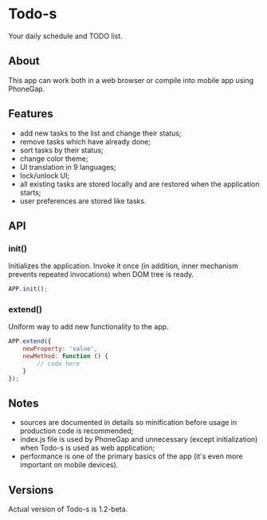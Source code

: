 # Todo-s

Your daily schedule and TODO list.

## About

This app can work both in a web browser or compile into mobile app using PhoneGap.

## Features

- add new tasks to the list and change their status;
- remove tasks which have already done;
- sort tasks by their status;
- change color theme;
- UI translation in 9 languages;
- lock/unlock UI;
- all existing tasks are stored locally and are restored when the application starts;
- user preferences are stored like tasks.

## API

### init()

Initializes the application. Invoke it once (in addition, inner mechanism prevents repeated invocations) when DOM tree is ready.

```javascript
APP.init();
```

### extend()

Uniform way to add new functionality to the app.

```javascript
APP.extend({
	newProperty: 'value',
	newMethod: function () {
		// code here
	}
});
```

## Notes

- sources are documented in details so minification before usage in production code is recommended;
- index.js file is used by PhoneGap and unnecessary (except initialization) when Todo-s is used as web application;
- performance is one of the primary basics of the app (it's even more important on mobile devices).

## Versions

Actual version of Todo-s is 1.2-beta.